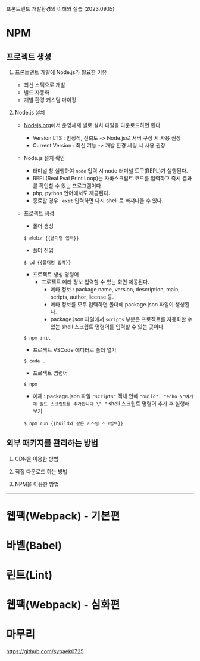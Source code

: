 프론트엔드 개발환경의 이해와 실습 (2023.09.15)

# NPM

## 프로젝트 생성

1. 프론트엔트 개발에 Node.js가 필요한 이유
   - 최신 스펙으로 개발
   - 빌드 자동화
   - 개발 환경 커스텀 마이징

2. Node.js 설치
   - [Nodejs.org](https://nodejs.org/ko)에서 운영체제 별로 설치 파일을 다운로드하면 된다.
     - Version LTS : 안정적, 신뢰도 -> Node.js로 서버 구성 시 사용 권장
     - Current Version : 최신 기능 -> 개발 환경 세팅 시 사용 권장

   - Node.js 설치 확인
       - 터미널 창 실행하여 ```node``` 입력 시 node 터미널 도구(REPL)가 실행된다.
       - REPL(Real Eval Print Loop)는 자바스크립트 코드를 입력하고 즉시 결과를 확인할 수 있는 프로그램이다.
       - php, python 언어에서도 제공된다.
       - 종료할 경우 ```.exit``` 입력하면 다시 shell 로 빠져나올 수 있다.
         
   - 프로젝트 생성
     - 폴더 생성
     ```shell
     $ mkdir {{폴더명 입력}}
     ```
     - 폴더 진입
     ```shell
     $ cd {{폴더명 입력}}
     ```
     - 프로젝트 생성 명령어
       - 프로젝트 메타 정보 입력할 수 있는 화면 제공된다.
         - 메타 정보 : package name, version, description, main, scripts, author, license 등.
         - 메타 정보를 모두 입력하면 폴더에 package.json 파일이 생성된다.
         - package.json 파일에서 ```scripts``` 부분은 프로젝트를 자동화할 수 있는 shell 스크립트 명령어를 입력할 수 있는 곳이다.
     ```shell
     $ npm init
     ```
     - 프로젝트 VSCode 에디터로 폴더 열기
     ```shell
     $ code .
     ```
     - 프로젝트 명령어
     ```shell
     $ npm
     ```
     - 예제 : package.json 파일 ```"scripts"``` 객체 안에 ```"build": "echo \"여기에 빌드 스크립트를 추가합니다.\" "``` shell 스크립트 명령어 추가 후 실행해보기
     ```shell
     $ npm run {{build와 같은 커스텀 스크립트}}
     ```


## 외부 패키지를 관리하는 방법

1. CDN을 이용한 방법

2. 직접 다운로드 하는 방법

3. NPM을 이용한 방법



---



# 웹팩(Webpack) - 기본편

# 바벨(Babel)

# 린트(Lint)

# 웹팩(Webpack) - 심화편

# 마무리


https://github.com/sybaek0725
